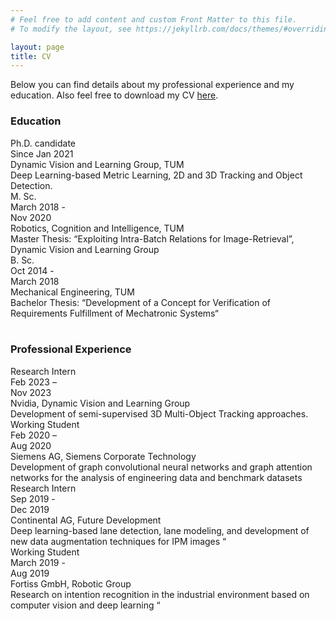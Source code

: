 ```yaml
---
# Feel free to add content and custom Front Matter to this file.
# To modify the layout, see https://jekyllrb.com/docs/themes/#overriding-theme-defaults

layout: page
title: CV
---
```


Below you can find details about my professional experience and my education. Also feel free to download my CV [here](https://drive.google.com/file/d/1A1lI-0lmryJZLNXaDNXpf4MF0q2Q2dsA/view?usp=sharing).

### Education 
<div class="wrapper">
    <div class="grid-item"><div class="sub_head">Ph.D. candidate</div><div class="block_text">  Since Jan 2021</div></div>
    <div class="grid-item block_text "> <div class="sub_head_gray">Dynamic Vision and Learning Group, TUM </div> Deep Learning-based Metric Learning, 2D and 3D Tracking and Object Detection.</div>
    <div class="grid-item"><div class="sub_head">M. Sc.</div><div class="block_text">  March 2018 - <br/> Nov 2020</div></div>
    <div class="grid-item block_text "> <div class="sub_head_gray">Robotics, Cognition and Intelligence, TUM  </div> Master Thesis: “Exploiting Intra-Batch Relations for Image-Retrieval”, Dynamic Vision and Learning Group </div>
    <div class="grid-item"><div class="sub_head">B. Sc.</div><div class="block_text">  Oct 2014 - <br/> March 2018</div></div>
    <div class="grid-item block_text "> <div class="sub_head_gray">Mechanical Engineering, TUM </div> Bachelor Thesis: “Development of a Concept for Verification of Requirements Fulfillment of Mechatronic Systems“ </div>
</div>
<br/>


### Professional Experience

<div class="wrapper">
    <div class="grid-item"><div class="sub_head">Research Intern</div><div class="block_text">  Feb 2023 – <br/> Nov 2023</div></div>
    <div class="grid-item block_text "> <div class="sub_head_gray">Nvidia, Dynamic Vision and Learning Group</div> Development of semi-supervised 3D Multi-Object Tracking approaches.</div>
    <div class="grid-item"><div class="sub_head">Working Student</div><div class="block_text"> Feb 2020 –  <br/> Aug 2020</div></div>
    <div class="grid-item block_text "> <div class="sub_head_gray">Siemens AG, Siemens Corporate Technology  </div> Development of graph convolutional neural networks and graph attention networks for the analysis of engineering data and benchmark datasets </div>
    <div class="grid-item"><div class="sub_head">Research Intern</div><div class="block_text">  Sep 2019 - <br/> Dec 2019</div></div>
    <div class="grid-item block_text "> <div class="sub_head_gray">Continental AG, Future Development </div> Deep learning-based lane detection, lane modeling, and development of new data augmentation techniques for IPM images “ </div>
    <div class="grid-item"><div class="sub_head">Working Student</div><div class="block_text">  March 2019 - <br/> Aug 2019</div></div>
    <div class="grid-item block_text "> <div class="sub_head_gray"> Fortiss GmbH, Robotic Group </div> Research on intention recognition in the industrial environment based on computer vision and deep learning “ </div>
</div>
<br/>


